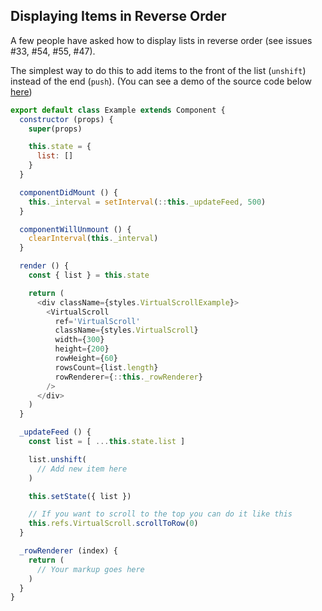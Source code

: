 Displaying Items in Reverse Order
---------------

A few people have asked how to display lists in reverse order (see issues #33, #54, #55, #47).

The simplest way to do this to add items to the front of the list (`unshift`) instead of the end (`push`). (You can see a demo of the source code below [here](https://s3.amazonaws.com/brianvaughn/react-virtualized/reverse-list/index.html))

```js
export default class Example extends Component {
  constructor (props) {
    super(props)

    this.state = {
      list: []
    }
  }

  componentDidMount () {
    this._interval = setInterval(::this._updateFeed, 500)
  }

  componentWillUnmount () {
    clearInterval(this._interval)
  }

  render () {
    const { list } = this.state

    return (
      <div className={styles.VirtualScrollExample}>
        <VirtualScroll
          ref='VirtualScroll'
          className={styles.VirtualScroll}
          width={300}
          height={200}
          rowHeight={60}
          rowsCount={list.length}
          rowRenderer={::this._rowRenderer}
        />
      </div>
    )
  }

  _updateFeed () {
    const list = [ ...this.state.list ]

    list.unshift(
      // Add new item here
    )

    this.setState({ list })

    // If you want to scroll to the top you can do it like this
    this.refs.VirtualScroll.scrollToRow(0)
  }

  _rowRenderer (index) {
    return (
      // Your markup goes here
    )
  }
}
```

